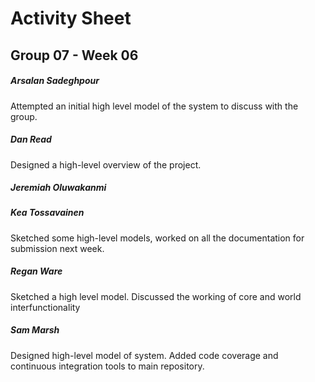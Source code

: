 # Activity Sheet

## Group 07 - Week 06

##### Arsalan Sadeghpour

Attempted an initial high level model of the system to discuss with the group.

##### Dan Read

Designed a high-level overview of the project. 

##### Jeremiah Oluwakanmi

##### Kea Tossavainen
Sketched some high-level models, worked on all the documentation for submission next week. 

##### Regan Ware
Sketched a high level model. Discussed the working of core and world interfunctionality

##### Sam Marsh

Designed high-level model of system. Added code coverage and continuous integration tools to main repository.
